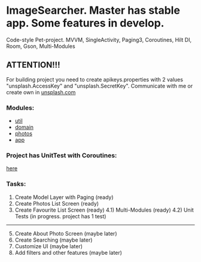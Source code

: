 # ImageSearcher. Master has stable app. Some features in develop.

Code-style Pet-project.
MVVM, SingleActivity, Paging3, Coroutines, Hilt DI, Room, Gson, Multi-Modules

## ATTENTION!!!
For building project you need to create apikeys.properties with 2 values "unsplash.AccessKey" and "unsplash.SecretKey".
Communicate with me or create own in [unsplash.com](unsplash.com)

### Modules:
- [util](https://github.com/Shlyankin/ImageSearcher/tree/unit-testing/util)
- [domain](https://github.com/Shlyankin/ImageSearcher/tree/unit-testing/domain)
- [photos](https://github.com/Shlyankin/ImageSearcher/tree/unit-testing/photos)
- [app](https://github.com/Shlyankin/ImageSearcher/tree/unit-testing/app)

### Project has UnitTest with Coroutines:
[here](com/shlyankin/photos/PhotosViewModelTest.kt)

### Tasks:
1) Create Model Layer with Paging (ready)
2) Create Photos List Screen (ready)
3) Create Favourite List Screen (ready)
4.1) Multi-Modules (ready)
4.2) Unit Tests (in progress. project has 1 test)
------------------------------------------
5) Create About Photo Screen (maybe later)
6) Create Searching (maybe later)
7) Customize UI (maybe later)
8) Add filters and other features (maybe later)
